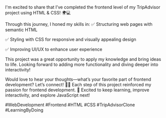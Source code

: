 I'm excited to share that I’ve completed the frontend level of my TripAdvisor project using HTML & CSS! 🌍💻

Through this journey, I honed my skills in:
✅ Structuring web pages with semantic HTML

✅ Styling with CSS for responsive and visually appealing design

✅ Improving UI/UX to enhance user experience

This project was a great opportunity to apply my knowledge and bring ideas to life. Looking forward to adding more functionality and diving deeper into interactivity!

Would love to hear your thoughts—what’s your favorite part of frontend development? Let’s connect! 🔗💡
Each step of this project reinforced my passion for frontend development. 🚀 Excited to keep learning, improve interactivity, and explore JavaScript next!

#WebDevelopment #Frontend #HTML #CSS #TripAdvisorClone #LearningByDoing
